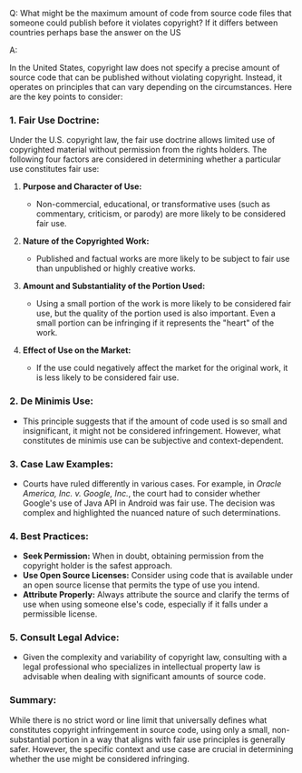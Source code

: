 Q: What might be the maximum amount of code from source code files that someone could publish before it violates copyright? If it differs between countries perhaps base the answer on the US

A:

In the United States, copyright law does not specify a precise amount of source code that can be published without violating copyright. Instead, it operates on principles that can vary depending on the circumstances. Here are the key points to consider:

### 1. **Fair Use Doctrine:**
Under the U.S. copyright law, the fair use doctrine allows limited use of copyrighted material without permission from the rights holders. The following four factors are considered in determining whether a particular use constitutes fair use:

1. **Purpose and Character of Use:**
   - Non-commercial, educational, or transformative uses (such as commentary, criticism, or parody) are more likely to be considered fair use.
   
2. **Nature of the Copyrighted Work:**
   - Published and factual works are more likely to be subject to fair use than unpublished or highly creative works.
   
3. **Amount and Substantiality of the Portion Used:**
   - Using a small portion of the work is more likely to be considered fair use, but the quality of the portion used is also important. Even a small portion can be infringing if it represents the "heart" of the work.

4. **Effect of Use on the Market:**
   - If the use could negatively affect the market for the original work, it is less likely to be considered fair use.

### 2. **De Minimis Use:**
   - This principle suggests that if the amount of code used is so small and insignificant, it might not be considered infringement. However, what constitutes de minimis use can be subjective and context-dependent.

### 3. **Case Law Examples:**
   - Courts have ruled differently in various cases. For example, in *Oracle America, Inc. v. Google, Inc.*, the court had to consider whether Google's use of Java API in Android was fair use. The decision was complex and highlighted the nuanced nature of such determinations.

### 4. **Best Practices:**
   - **Seek Permission:** When in doubt, obtaining permission from the copyright holder is the safest approach.
   - **Use Open Source Licenses:** Consider using code that is available under an open source license that permits the type of use you intend.
   - **Attribute Properly:** Always attribute the source and clarify the terms of use when using someone else's code, especially if it falls under a permissible license.

### 5. **Consult Legal Advice:**
   - Given the complexity and variability of copyright law, consulting with a legal professional who specializes in intellectual property law is advisable when dealing with significant amounts of source code.

### Summary:
While there is no strict word or line limit that universally defines what constitutes copyright infringement in source code, using only a small, non-substantial portion in a way that aligns with fair use principles is generally safer. However, the specific context and use case are crucial in determining whether the use might be considered infringing.